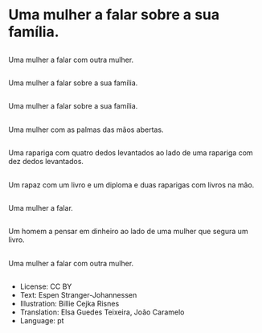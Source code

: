 # Uma mulher a falar sobre a sua família.

##
Uma mulher a falar com outra mulher.

##
Uma mulher a falar sobre a sua família.

##
Uma mulher a falar sobre a sua família.

##
Uma mulher com as palmas das mãos abertas.

##
Uma rapariga com quatro dedos levantados ao lado de uma rapariga com dez dedos levantados.

##
Um rapaz com um livro e um diploma e duas raparigas com livros na mão.

##
Uma mulher a falar.

##
Um homem a pensar em dinheiro ao lado de uma mulher que segura um livro.

##
Uma mulher a falar com outra mulher.

##
* License: CC BY
* Text: Espen Stranger-Johannessen
* Illustration: Billie Cejka Risnes
* Translation: Elsa Guedes Teixeira, João Caramelo
* Language: pt
